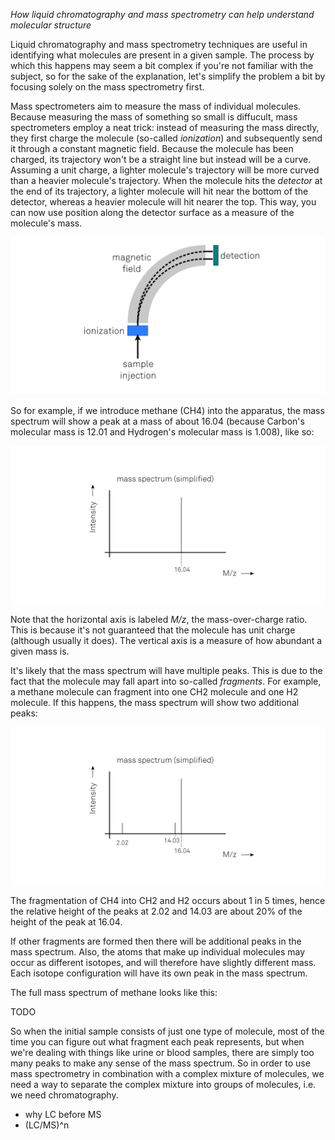 _How liquid chromatography and mass spectrometry can help understand molecular structure_

Liquid chromatography and mass spectrometry techniques are useful in identifying what molecules are present in a given sample. The process by which this happens may seem a bit complex if you're not familiar with the subject, so for the sake of the explanation, let's simplify the problem a bit by focusing solely on the mass spectrometry first.

Mass spectrometers aim to measure the mass of individual molecules. Because measuring the mass of something so small is diffucult, mass spectrometers employ a neat trick: instead of measuring the mass directly, they first charge the molecule (so-called _ionization_) and subsequently send it through a constant magnetic field. Because the molecule has been charged, its trajectory won't be a straight line but instead will be a curve. Assuming a unit charge, a lighter molecule's trajectory will be more curved than a heavier molecule's trajectory. When the molecule hits the _detector_ at the end of its trajectory, a lighter molecule will hit near the bottom of the detector, whereas a heavier molecule will hit nearer the top. This way, you can now use position along the detector surface as a measure of the molecule's mass.

![mass-spectrometer.png](mass-spectrometer.png)

So for example, if we introduce methane (CH4) into the apparatus, the mass spectrum will show a peak at a mass of about 16.04 (because Carbon's molecular mass is 12.01 and Hydrogen's molecular mass is 1.008), like so:

![mass-spectrum-ch4.png](mass-spectrum-ch4.png)

Note that the horizontal axis is labeled _M/z_, the mass-over-charge ratio. This is because it's not guaranteed that the molecule has unit charge (although usually it does). The vertical axis is a measure of how abundant a given mass is. 

It's likely that the mass spectrum will have multiple peaks. This is due to the fact that the molecule may fall apart into so-called _fragments_. For example, a methane molecule can fragment into one CH2 molecule and one H2 molecule. If this happens, the mass spectrum will show two additional peaks:

![mass-spectrum-ch4-ch2-h2.png](mass-spectrum-ch4-ch2-h2.png)

The fragmentation of CH4 into CH2 and H2 occurs about 1 in 5 times, hence the relative height of the peaks at 2.02 and 14.03 are about 20% of the height of the peak at 16.04.

If other fragments are formed then there will be additional peaks in the mass spectrum. Also, the atoms that make up individual molecules may occur as different isotopes, and will therefore have slightly different mass. Each isotope configuration will have its own peak in the mass spectrum.

The full mass spectrum of methane looks like this:

TODO

So when the initial sample consists of just one type of molecule, most of the time you can figure out what fragment each peak represents, but when we're dealing with things like urine or blood samples, there are simply too many peaks to make any sense of the mass spectrum. So in order to use mass spectrometry in combination with a complex mixture of molecules, we need a way to separate the complex mixture into groups of molecules, i.e. we need chromatography. 



- why LC before MS
- (LC/MS)^n
 
